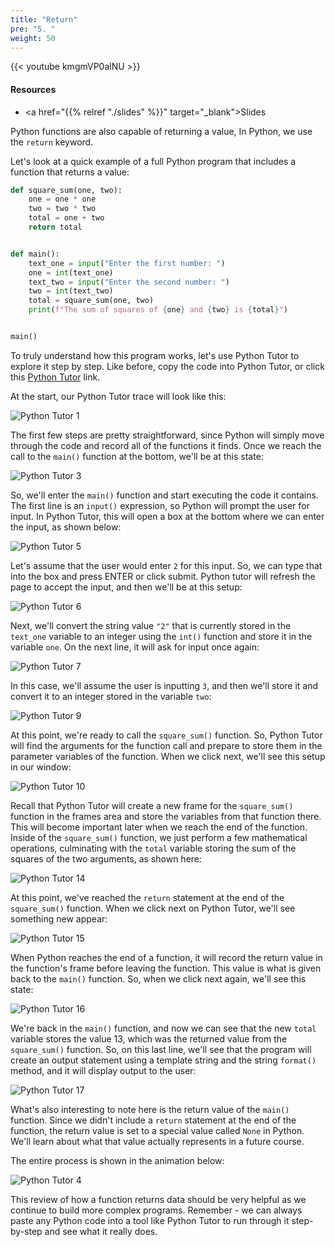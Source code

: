 ```yaml
---
title: "Return"
pre: "5. "
weight: 50
---
```


{{< youtube kmgmVP0alNU  >}}

<!-- Old: ufqVy7lX7Do -->

#### Resources

* <a href="{{% relref "./slides" %}}" target="_blank">Slides</a>

Python functions are also capable of returning a value, In Python, we use the `return` keyword.

Let's look at a quick example of a full Python program that includes a function that returns a value:

```python
def square_sum(one, two):
    one = one * one
    two = two * two
    total = one + two
    return total


def main():
    text_one = input("Enter the first number: ")
    one = int(text_one)
    text_two = input("Enter the second number: ")
    two = int(text_two)
    total = square_sum(one, two)
    print(f"The sum of squares of {one} and {two} is {total}")


main()
```

To truly understand how this program works, let's use Python Tutor to explore it step by step. Like before, copy the code into Python Tutor, or click this [Python Tutor](https://pythontutor.com/visualize.html#code=def%20square_sum%28one,%20two%29%3A%0A%20%20%20%20one%20%3D%20one%20*%20one%0A%20%20%20%20two%20%3D%20two%20*%20two%0A%20%20%20%20total%20%3D%20one%20%2B%20two%0A%20%20%20%20return%20total%0A%0A%0Adef%20main%28%29%3A%0A%20%20%20%20text_one%20%3D%20input%28%22Enter%20the%20first%20number%3A%20%22%29%0A%20%20%20%20one%20%3D%20int%28text_one%29%0A%20%20%20%20text_two%20%3D%20input%28%22Enter%20the%20second%20number%3A%20%22%29%0A%20%20%20%20two%20%3D%20int%28text_two%29%0A%20%20%20%20total%20%3D%20square_sum%28one,%20two%29%0A%20%20%20%20print%28f%22The%20sum%20of%20squares%20of%20%7Bone%7D%20and%20%7Btwo%7D%20is%20%7Btotal%7D%22%29%0A%0A%0Amain%28%29&cumulative=false&heapPrimitives=nevernest&mode=edit&origin=opt-frontend.js&py=3&rawInputLstJSON=%5B%5D&textReferences=false) link. 

At the start, our Python Tutor trace will look like this:

![Python Tutor 1](/images/06/tutor4_1.png?classes=border,shadow)

The first few steps are pretty straightforward, since Python will simply move through the code and record all of the functions it finds. Once we reach the call to the `main()` function at the bottom, we'll be at this state:

![Python Tutor 3](/images/06/tutor4_3.png?classes=border,shadow)

So, we'll enter the `main()` function and start executing the code it contains. The first line is an `input()` expression, so Python will prompt the user for input. In Python Tutor, this will open a box at the bottom where we can enter the input, as shown below:

![Python Tutor 5](/images/06/tutor4_5.png?classes=border,shadow)

Let's assume that the user would enter `2` for this input. So, we can type that into the box and press ENTER or click submit. Python tutor will refresh the page to accept the input, and then we'll be at this setup:

![Python Tutor 6](/images/06/tutor4_6.png?classes=border,shadow)

Next, we'll convert the string value `"2"` that is currently stored in the `text_one` variable to an integer using the `int()` function and store it in the variable `one`. On the next line, it will ask for input once again:

![Python Tutor 7](/images/06/tutor4_7.png?classes=border,shadow)

In this case, we'll assume the user is inputting `3`, and then we'll store it and convert it to an integer stored in the variable `two`:

![Python Tutor 9](/images/06/tutor4_9.png?classes=border,shadow)

At this point, we're ready to call the `square_sum()` function. So, Python Tutor will find the arguments for the function call and prepare to store them in the parameter variables of the function. When we click next, we'll see this setup in our window:

![Python Tutor 10](/images/06/tutor4_10.png?classes=border,shadow)

Recall that Python Tutor will create a new frame for the `square_sum()` function in the frames area and store the variables from that function there. This will become important later when we reach the end of the function. Inside of the `square_sum()` function, we just perform a few mathematical operations, culminating with the `total` variable storing the sum of the squares of the two arguments, as shown here:

![Python Tutor 14](/images/06/tutor4_14.png?classes=border,shadow)

At this point, we've reached the `return` statement at the end of the `square_sum()` function. When we click next on Python Tutor, we'll see something new appear:

![Python Tutor 15](/images/06/tutor4_15.png?classes=border,shadow)

When Python reaches the end of a function, it will record the return value in the function's frame before leaving the function. This value is what is given back to the `main()` function. So, when we click next again, we'll see this state:

![Python Tutor 16](/images/06/tutor4_16.png?classes=border,shadow)

We're back in the `main()` function, and now we can see that the new `total` variable stores the value $13$, which was the returned value from the `square_sum()` function. So, on this last line, we'll see that the program will create an output statement using a template string and the string `format()` method, and it will display output to the user:

![Python Tutor 17](/images/06/tutor4_17.png?classes=border,shadow)

What's also interesting to note here is the return value of the `main()` function. Since we didn't include a `return` statement at the end of the function, the return value is set to a special value called `None` in Python. We'll learn about what that value actually represents in a future course. 

The entire process is shown in the animation below:

![Python Tutor 4](/images/06/tutor4.gif?classes=border,shadow)

This review of how a function returns data should be very helpful as we continue to build more complex programs. Remember - we can always paste any Python code into a tool like Python Tutor to run through it step-by-step and see what it really does. 